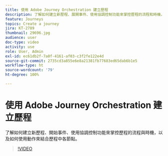 ```yaml
---
title: 使用 Adobe Journey Orchestration 建立歷程
description: 了解如何建立新歷程、展開事件、使用協調控制功能來掌控歷程的流程和時機，以及如何使用動作來結合歷程中各節點。
feature: Journeys
topics: Create a journey
jira: KT-2789
thumbnail: 29696.jpg
audience: user
doc-type: video
activity: use
role: User, Admin
exl-id: ec61db2f-7a0f-4161-af03-c3f2fe122e4d
source-git-commit: 2735cd3a855e6e8a21381fb77683ed65dab6b1e5
workflow-type: ht
source-wordcount: '79'
ht-degree: 100%

---
```



# 使用 Adobe Journey Orchestration 建立歷程

了解如何建立新歷程、開始事件、使用協調控制功能來掌控歷程的流程與時機，以及如何使用動作來結合歷程中各節點。

>[!VIDEO](https://video.tv.adobe.com/v/29696?quality=12&learn=on)

